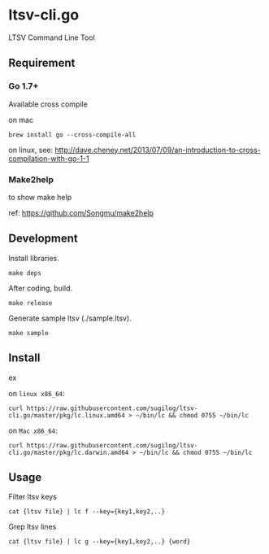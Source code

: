 ltsv-cli.go
========================================

LTSV Command Line Tool

Requirement
----------------------------------------

### Go 1.7+

Available cross compile

on mac

```
brew install go --cross-compile-all
```

on linux, see: http://dave.cheney.net/2013/07/09/an-introduction-to-cross-compilation-with-go-1-1


### Make2help

to show make help

ref: https://github.com/Songmu/make2help



Development
----------------------------------------

Install libraries.

```
make deps
```

After coding, build.

```
make release
```

Generate sample ltsv (./sample.ltsv).

```
make sample
```



Install
----------------------------------------

ex

on `linux x86_64`:

```
curl https://raw.githubusercontent.com/sugilog/ltsv-cli.go/master/pkg/lc.linux.amd64 > ~/bin/lc && chmod 0755 ~/bin/lc
```

on `Mac x86_64`:

```
curl https://raw.githubusercontent.com/sugilog/ltsv-cli.go/master/pkg/lc.darwin.amd64 > ~/bin/lc && chmod 0755 ~/bin/lc
```


Usage
----------------------------------------

Filter ltsv keys

```
cat {ltsv file} | lc f --key={key1,key2,..}
```

Grep ltsv lines

```
cat {ltsv file} | lc g --key={key1,key2,..} {word}
```


